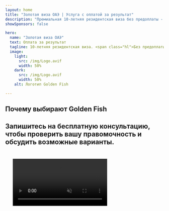 ```yaml
---
layout: home
title: "Золотая виза ОАЭ | Услуга с оплатой за результат"
description: "Премиальная 10-летняя резидентская виза без предоплаты - оплата только после одобрения. Полное управление заявкой с 98% успешностью. Бесплатное продление, только госпошлины."
showSponsors: false

hero:
  name: "Золотая виза ОАЭ"
  text: Оплата за результат
  tagline: 10-летняя резидентская виза. <span class="hl">Без предоплаты</span> - оплата только после одобрения. 98% успешных заявок.
  image:
    light:
      src: /img/Logo.avif
      width: 50%
    dark:
      src: /img/Logo.avif
      width: 50%
    alt: Логотип Golden Fish

---
```


<FeatureCards :features="[
  {
    title: 'Преимущества золотой визы ОАЭ',
    items: [
      '10-летний срок действия с возможностью продления при сохранении квалификационных условий',
      '**Нет необходимости въезжать в ОАЭ каждые 6 месяцев**',
      'Разрешено 100% владение бизнесом',
      'Спонсорство членов семьи и неограниченного количества домашнего персонала',
      'Спонсорство детей до 25 лет',
      'Включено спонсорство родителей',
      'Не требуется спонсор или работодатель'
    ],
    linkText: 'Learn more',
    link: '../../company-registration/golden-visa#key-benefits-of-the-uae-golden-visa',
    icon: {
      light: '/img/iStock-1785818081.avif',
      dark: '/img/iStock-1203821481.avif',
      alt: 'Визовые услуги',
      width: '100%'
    }
  },
  {
    title: 'Как получить золотую визу ОАЭ',
    items: [
      'Инвестиции в недвижимость ОАЭ на 2 млн AED',
      'Депозит в инвестиционные фонды ОАЭ на 2 млн AED',
      'Бизнес с капиталом 2 млн AED',
      'Ежегодный взнос FTA 250 тыс. AED',
      'Квалифицированные специалисты',
      'Выдающиеся таланты'
    ],
    linkText: 'Learn more',
    link: '../../company-registration/golden-visa#uae-golden-visa-eligibility-and-requirements',
    icon: {
      light: '/img/iStock-1333000394.avif',
      dark: '/img/iStock-584576538.avif',
      alt: 'Визовые услуги',
      width: '10%'
    }
  },
  {
    title: 'Процесс получения золотой визы',
    bullet: '✓',
    items: [
      'Первичная оценка соответствия требованиям',
      'Подготовка и проверка документов',
      'Медицинское обследование и биометрия',
      'Подача и обработка заявления',
      'Выдача Emirates ID и визы',
      'Спонсорство визы для семьи (опционально)'
    ],
    linkText: 'Learn more',
    link: '../../company-registration/golden-visa#uae-golden-visa-application-process',
    icon: {
      light: '/img/ILONMASKID.webp',
      dark: '/img/ILONMASKID.webp',
      alt: 'Визовые услуги',
      width: '100%'
    }
  }
]" />

## Почему выбирают Golden Fish

<BenefitsList :features="[
  {
    icon: '💰',
    title: 'Оплата после результата',
    text: '**Оплата только после одобрения Golden Visa.** Полная прозрачность без скрытых платежей.'
  },
  {
    icon: '📈',
    title: 'Доказанная эффективность',
    text: '98% успешных заявок с сотнями выданных Golden Visa через наш премиальный процессинг.'
  },
  {
    icon: '📋',
    title: 'Полное сопровождение',
    text: 'Комплексное ведение от подготовки документов до выдачи визы, забота обо всех деталях.'
  },
  {
    icon: '👨‍💼',
    title: 'Локальная экспертиза в ОАЭ',
    text: 'Персональные специалисты в Дубае предоставляют экспертное сопровождение на каждом этапе процесса.'
  },
  {
    icon: '🔍',
    title: 'Премиальный процессинг',
    text: 'Прямое взаимодействие с властями и ускоренные каналы для быстрого одобрения.'
  },
  {
    icon: '🔄',
    title: 'Поддержка при продлении',
    text: 'Бесплатная помощь при продлении визы с **нулевой комиссией агентства** - только государственные сборы.'
  }
]" />

## Запишитесь на бесплатную консультацию, чтобы проверить вашу правомочность и обсудить возможные варианты.

<video  autoplay muted playsinline style="padding: 24px" >
  <source src="/img/iStock-2185912341.mp4" type="video/mp4">
</video>

<ContactFormModalNav buttonText="Поговорить с экспертом" formStyle="display: block; margin: 1rem auto;"/>

<!-- <ImageGrid :images="[
  { src: '/img/ILONMASKID.webp', href: './immigration.md', alt: 'Иммиграция в ОАЭ' },
  { src: '/img/ILONMASKID.webp', href: './immigration.md', alt: 'Иммиграция в ОАЭ' },
]"/> -->